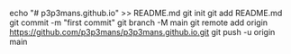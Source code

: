 echo "# p3p3mans.github.io" >> README.md
git init
git add README.md
git commit -m "first commit"
git branch -M main
git remote add origin https://github.com/p3p3mans/p3p3mans.github.io.git
git push -u origin main
